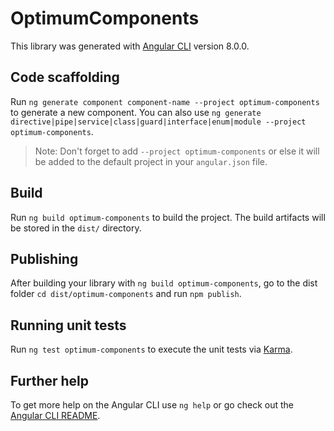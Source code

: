 # OptimumComponents

This library was generated with [Angular CLI](https://github.com/angular/angular-cli) version 8.0.0.

## Code scaffolding

Run `ng generate component component-name --project optimum-components` to generate a new component. You can also use `ng generate directive|pipe|service|class|guard|interface|enum|module --project optimum-components`.
> Note: Don't forget to add `--project optimum-components` or else it will be added to the default project in your `angular.json` file. 

## Build

Run `ng build optimum-components` to build the project. The build artifacts will be stored in the `dist/` directory.

## Publishing

After building your library with `ng build optimum-components`, go to the dist folder `cd dist/optimum-components` and run `npm publish`.

## Running unit tests

Run `ng test optimum-components` to execute the unit tests via [Karma](https://karma-runner.github.io).

## Further help

To get more help on the Angular CLI use `ng help` or go check out the [Angular CLI README](https://github.com/angular/angular-cli/blob/master/README.md).
